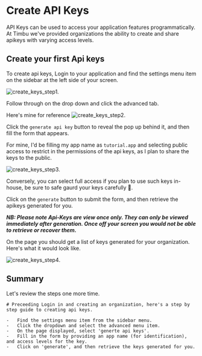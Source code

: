 # Create API Keys

API Keys can be used to access your application features programmatically.
At Timbu we've provided organizations the ability to create and share apikeys with varying access levels.

## Create your first Api keys

To create api keys, Login to your application and find the settings menu item on the sidebar at the left side of your screen.

![create_keys_step1](/img/apis/create_keys_step1.png).

Follow through on the drop down and click the advanced tab.

Here's mine for reference
![create_keys_step2](/img/apis/create_keys_step2.png).

Click the `generate api key` button to reveal the pop up behind it, and then fill the form that appears.

For mine, I'd be filling my app name as `tutorial.app` and selecting public access to restrict in the permissions of the api keys, as I plan to share the keys to the public.

![create_keys_step3](/img/apis/create_keys_step3.png).

Conversely, you can select full access if you plan to use such keys in-house, be sure to safe gaurd your keys carefully 🤗.

Click on the `generate` button to submit the form, and then retrieve the apikeys generated for you.

**_NB: Please note Api-Keys are view once only. They can only be viewed immediately after generation. Once off your screen you would not be able to retrieve or recover them._**

On the page you should get a list of keys generated for your organization. Here's what it would look like.

![create_keys_step4](/img/apis/create_keys_step4.png).

## Summary

Let's review the steps one more time.

```mdx title="Summary"
# Preceeding Login in and creating an organization, here's a step by step guide to creating api keys.

-   Find the settings menu item from the sidebar menu.
-   Click the dropdown and select the advanced menu item.
-   On the page displayed, select 'generte api keys'.
-   Fill in the form by providing an app name (for identification), and access levels for the key.
-   Click on 'generate', and then retrieve the keys generated for you.
```
